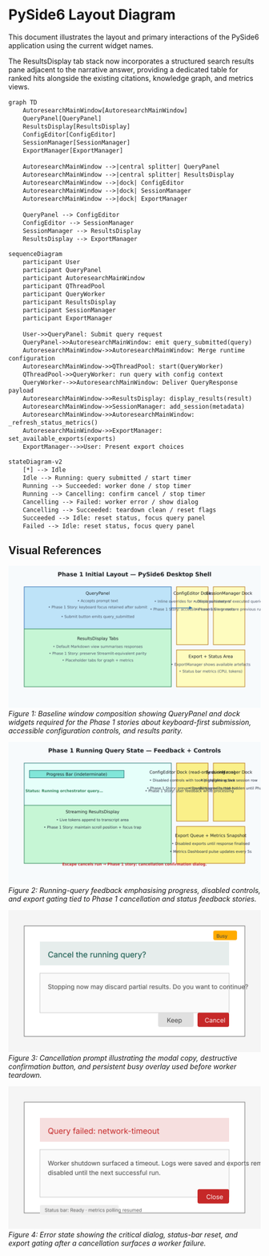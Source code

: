 # PySide6 Layout Diagram

This document illustrates the layout and primary interactions of the PySide6
application using the current widget names.

The ResultsDisplay tab stack now incorporates a structured search results pane
adjacent to the narrative answer, providing a dedicated table for ranked hits
alongside the existing citations, knowledge graph, and metrics views.

```mermaid
graph TD
    AutoresearchMainWindow[AutoresearchMainWindow]
    QueryPanel[QueryPanel]
    ResultsDisplay[ResultsDisplay]
    ConfigEditor[ConfigEditor]
    SessionManager[SessionManager]
    ExportManager[ExportManager]

    AutoresearchMainWindow -->|central splitter| QueryPanel
    AutoresearchMainWindow -->|central splitter| ResultsDisplay
    AutoresearchMainWindow -->|dock| ConfigEditor
    AutoresearchMainWindow -->|dock| SessionManager
    AutoresearchMainWindow -->|dock| ExportManager

    QueryPanel --> ConfigEditor
    ConfigEditor --> SessionManager
    SessionManager --> ResultsDisplay
    ResultsDisplay --> ExportManager
```

```mermaid
sequenceDiagram
    participant User
    participant QueryPanel
    participant AutoresearchMainWindow
    participant QThreadPool
    participant QueryWorker
    participant ResultsDisplay
    participant SessionManager
    participant ExportManager

    User->>QueryPanel: Submit query request
    QueryPanel->>AutoresearchMainWindow: emit query_submitted(query)
    AutoresearchMainWindow->>AutoresearchMainWindow: Merge runtime configuration
    AutoresearchMainWindow->>QThreadPool: start(QueryWorker)
    QThreadPool->>QueryWorker: run query with config context
    QueryWorker-->>AutoresearchMainWindow: Deliver QueryResponse payload
    AutoresearchMainWindow->>ResultsDisplay: display_results(result)
    AutoresearchMainWindow->>SessionManager: add_session(metadata)
    AutoresearchMainWindow->>AutoresearchMainWindow: _refresh_status_metrics()
    AutoresearchMainWindow->>ExportManager: set_available_exports(exports)
    ExportManager-->>User: Present export choices
```

```mermaid
stateDiagram-v2
    [*] --> Idle
    Idle --> Running: query submitted / start timer
    Running --> Succeeded: worker done / stop timer
    Running --> Cancelling: confirm cancel / stop timer
    Cancelling --> Failed: worker error / show dialog
    Cancelling --> Succeeded: teardown clean / reset flags
    Succeeded --> Idle: reset status, focus query panel
    Failed --> Idle: reset status, focus query panel
```

## Visual References

![Phase 1 initial layout wireframe](../images/pyside6_layout/phase1_initial_layout.svg)
*Figure 1: Baseline window composition showing QueryPanel and dock widgets
required for the Phase 1 stories about keyboard-first submission, accessible
configuration controls, and results parity.*

![Phase 1 running query wireframe](../images/pyside6_layout/phase1_running_query.svg)
*Figure 2: Running-query feedback emphasising progress, disabled controls, and
export gating tied to Phase 1 cancellation and status feedback stories.*

![Phase 1 cancel confirmation wireframe](../images/pyside6_layout/phase1_cancel_confirmation.svg)
*Figure 3: Cancellation prompt illustrating the modal copy, destructive
confirmation button, and persistent busy overlay used before worker teardown.*

![Phase 1 error dialog wireframe](../images/pyside6_layout/phase1_error_dialog.svg)
*Figure 4: Error state showing the critical dialog, status-bar reset, and
export gating after a cancellation surfaces a worker failure.*
